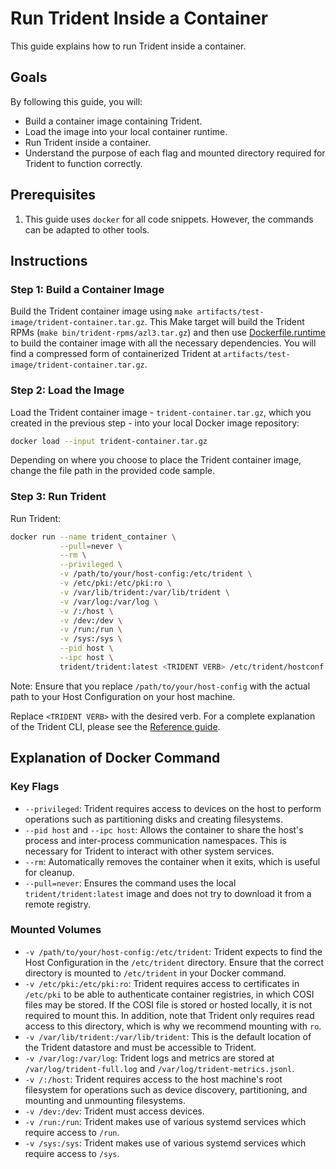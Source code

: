 
# Run Trident Inside a Container

This guide explains how to run Trident inside a container.

## Goals

By following this guide, you will:

- Build a container image containing Trident.
- Load the image into your local container runtime.
- Run Trident inside a container.
- Understand the purpose of each flag and mounted directory required for Trident
  to function correctly.

## Prerequisites

1. This guide uses `docker` for all code snippets. However, the commands can be
   adapted to other tools.

## Instructions

### Step 1: Build a Container Image

Build the Trident container image using `make
artifacts/test-image/trident-container.tar.gz`. This Make target will build the
Trident RPMs (`make bin/trident-rpms/azl3.tar.gz`) and then use
[Dockerfile.runtime](../../Dockerfile.runtime) to build the container image with
all the necessary dependencies. You will find a compressed form of containerized
Trident at `artifacts/test-image/trident-container.tar.gz`.

### Step 2: Load the Image

Load the Trident container image - `trident-container.tar.gz`, which you created
in the previous step - into your local Docker image repository:

```bash
docker load --input trident-container.tar.gz
```

Depending on where you choose to place the Trident container image, change the
file path in the provided code sample.

### Step 3: Run Trident

Run Trident:

```bash
docker run --name trident_container \
           --pull=never \
           --rm \
           --privileged \
           -v /path/to/your/host-config:/etc/trident \
           -v /etc/pki:/etc/pki:ro \
           -v /var/lib/trident:/var/lib/trident \
           -v /var/log:/var/log \
           -v /:/host \
           -v /dev:/dev \
           -v /run:/run \
           -v /sys:/sys \
           --pid host \
           --ipc host \
           trident/trident:latest <TRIDENT VERB> /etc/trident/hostconf.yaml --verbosity TRACE
```

Note: Ensure that you replace `/path/to/your/host-config` with the actual path
to your Host Configuration on your host machine.

Replace `<TRIDENT VERB>` with the desired verb. For a complete explanation of
the Trident CLI, please see the [Reference guide](../Reference/Trident-CLI.md).

## Explanation of Docker Command

### Key Flags

- `--privileged`: Trident requires access to devices on the host to perform
  operations such as partitioning disks and creating filesystems.
- `--pid host` and `--ipc host`: Allows the container to share the host's
  process and inter-process communication namespaces. This is necessary for
  Trident to interact with other system services.
- `--rm`: Automatically removes the container when it exits, which is useful for
  cleanup.
- `--pull=never`: Ensures the command uses the local `trident/trident:latest`
  image and does not try to download it from a remote registry.

### Mounted Volumes

- `-v /path/to/your/host-config:/etc/trident`: Trident expects to find the Host
Configuration in the `/etc/trident` directory. Ensure that the correct directory
is mounted to `/etc/trident` in your Docker command.
- `-v /etc/pki:/etc/pki:ro`: Trident requires access to certificates in
`/etc/pki` to be able to authenticate container registries, in which COSI files
may be stored. If the COSI file is stored or hosted locally, it is not required
to mount this. In addition, note that Trident only requires read access to this
directory, which is why we recommend mounting with `ro`.
- `-v /var/lib/trident:/var/lib/trident`: This is the default location of the
Trident datastore and must be accessible to Trident.
- `-v /var/log:/var/log`: Trident logs and metrics are stored at
`/var/log/trident-full.log` and `/var/log/trident-metrics.jsonl`.
- `-v /:/host`: Trident requires access to the host machine's root filesystem
for operations such as device discovery, partitioning, and mounting and
unmounting filesystems.
- `-v /dev:/dev`: Trident must access devices.
- `-v /run:/run`: Trident makes use of various systemd services which require
access to `/run`.
- `-v /sys:/sys`: Trident makes use of various systemd services which require
access to `/sys`.
